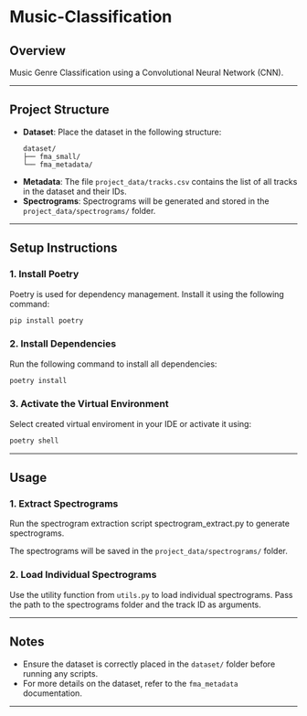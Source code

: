 # Music-Classification

## Overview

Music Genre Classification using a Convolutional Neural Network (CNN).

---

## Project Structure

- **Dataset**: Place the dataset in the following structure:
  ```
  dataset/
  ├── fma_small/
  └── fma_metadata/
  ```
- **Metadata**: The file `project_data/tracks.csv` contains the list of all tracks in the dataset and their IDs.
- **Spectrograms**: Spectrograms will be generated and stored in the `project_data/spectrograms/` folder.

---

## Setup Instructions

### 1. Install Poetry

Poetry is used for dependency management. Install it using the following command:

```bash
pip install poetry
```

### 2. Install Dependencies

Run the following command to install all dependencies:

```bash
poetry install
```

### 3. Activate the Virtual Environment

Select created virtual enviroment in your IDE or activate it using:

```bash
poetry shell
```

---

## Usage

### 1. Extract Spectrograms

Run the spectrogram extraction script spectrogram_extract.py to generate spectrograms.

The spectrograms will be saved in the `project_data/spectrograms/` folder.

### 2. Load Individual Spectrograms

Use the utility function from `utils.py` to load individual spectrograms. Pass the path to the spectrograms folder and the track ID as arguments.

---

## Notes

- Ensure the dataset is correctly placed in the `dataset/` folder before running any scripts.
- For more details on the dataset, refer to the `fma_metadata` documentation.

---
